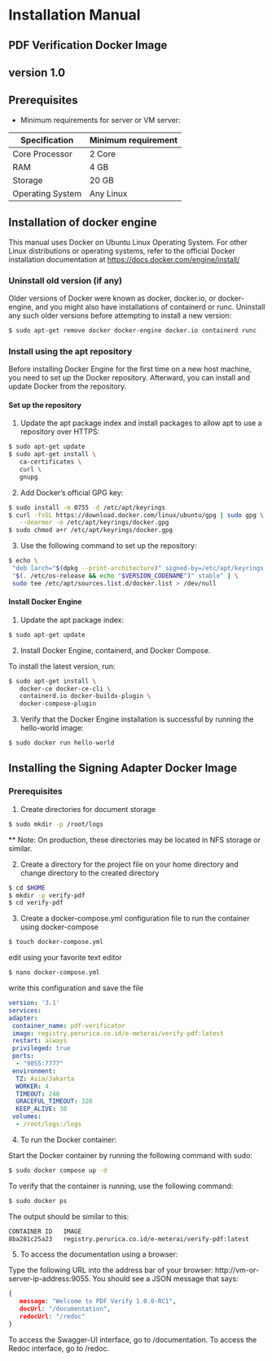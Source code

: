 
# Installation Manual
## PDF Verification Docker Image
## version 1.0

## Prerequisites
- Minimum requirements for server or VM server:

|Specification    |Minimum requirement    |
|----|----|
|Core Processor|2 Core|
|RAM|4 GB|
|Storage|20 GB|
|Operating System|Any Linux|

## Installation of docker engine
This manual uses Docker on Ubuntu Linux Operating System. For other Linux distributions or operating systems, refer to the official Docker installation documentation at https://docs.docker.com/engine/install/

### Uninstall old version (if any)
Older versions of Docker were known as docker, docker.io, or docker-engine, and you might also have installations of containerd or runc. Uninstall any such older versions before attempting to install a new version:
```bash
$ sudo apt-get remove docker docker-engine docker.io containerd runc
```

### Install using the apt repository
Before installing Docker Engine for the first time on a new host machine, you need to set up the Docker repository. Afterward, you can install and update Docker from the repository.

#### Set up the repository
1. Update the apt package index and install packages to allow apt to use a repository over HTTPS:

 ```bash
 $ sudo apt-get update
 $ sudo apt-get install \
    ca-certificates \
    curl \
    gnupg
 ```
2. Add Docker’s official GPG key:

 ```bash
 $ sudo install -m 0755 -d /etc/apt/keyrings
 $ curl -fsSL https://download.docker.com/linux/ubuntu/gpg | sudo gpg \
    --dearmor -o /etc/apt/keyrings/docker.gpg
 $ sudo chmod a+r /etc/apt/keyrings/docker.gpg
 ```
3. Use the following command to set up the repository:

 ```bash
 $ echo \
  "deb [arch="$(dpkg --print-architecture)" signed-by=/etc/apt/keyrings /docker.gpg] https://download.docker.com/linux/ubuntu \
  "$(. /etc/os-release && echo "$VERSION_CODENAME")" stable" | \
  sudo tee /etc/apt/sources.list.d/docker.list > /dev/null
 ```
 
#### Install Docker Engine

1. Update the apt package index:

 ```bash
 $ sudo apt-get update
 ```
2. Install Docker Engine, containerd, and Docker Compose.
 
 To install the latest version, run:
 ```bash
 $ sudo apt-get install \
    docker-ce docker-ce-cli \
    containerd.io docker-buildx-plugin \
    docker-compose-plugin
 ```

3. Verify that the Docker Engine installation is successful by running the hello-world image:

 ```bash
 $ sudo docker run hello-world
 ```
 
## Installing the Signing Adapter Docker Image

### Prerequisites

1. Create directories for document storage

 ```bash
 $ sudo mkdir -p /root/logs
 ```
 ** Note: On production, these directories may be located in NFS storage or similar.
 
2. Create a directory for the project file on your home directory and change directory to the created directory

 ```bash
 $ cd $HOME
 $ mkdir -p verify-pdf
 $ cd verify-pdf
 ```
 
3. Create a docker-compose.yml configuration file to run the container using docker-compose

 ```bash
 $ touch docker-compose.yml
 ```
 edit using your favorite text editor

 ```bash
 $ nano docker-compose.yml
 ```
 write this configuration and save the file

 ```yaml
version: '3.1'
services:
 adapter:
  container_name: pdf-verificator
  image: registry.perurica.co.id/e-meterai/verify-pdf:latest
  restart: always
  privileged: true
  ports: 
   - "9055:7777"
  environment:
   TZ: Asia/Jakarta
   WORKER: 4
   TIMEOUT: 240
   GRACEFUL_TIMEOUT: 320
   KEEP_ALIVE: 30
  volumes:
   - /root/logs:/logs

 ```
4. To run the Docker container:

 Start the Docker container by running the following command with sudo:

 ```bash
 $ sudo docker compose up -d
 ```

 To verify that the container is running, use the following command:

 ```bash
 $ sudo docker ps
 ```

 The output should be similar to this:

 ```bash
 CONTAINER ID   IMAGE                                                      COMMAND                CREATED        STATUS                       PORTS                              NAMES
8ba281c25a23   registry.perurica.co.id/e-meterai/verify-pdf:latest     "/bin/app"             3 hours ago    Up About an hour             0.0.0.0:9055->7777/tcp             pdf-verificator
 ```
 
5. To access the documentation using a browser:
 
 Type the following URL into the address bar of your browser: http://vm-or-server-ip-address:9055. You should see a JSON message that says:

 ```json
 {
    message: "Welcome to PDF Verify 1.0.0-RC1",
    docUrl: "/documentation",
    redocUrl: "/redoc"
}
 ```

 To access the Swagger-UI interface, go to /documentation. To access the Redoc interface, go to /redoc.